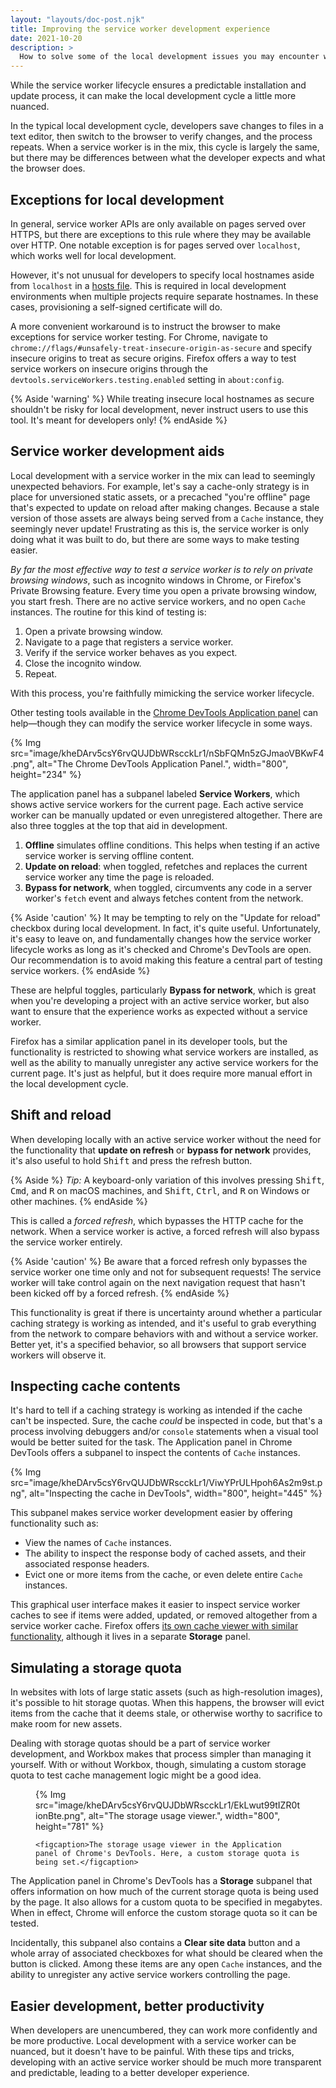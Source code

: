 ```yaml
---
layout: "layouts/doc-post.njk"
title: Improving the service worker development experience
date: 2021-10-20
description: >
  How to solve some of the local development issues you may encounter when using service workers.
---
```


While the service worker lifecycle ensures a predictable installation and update process, 
it can make the local development cycle a little more nuanced.

In the typical local development cycle, developers save changes to files in a text editor, 
then switch to the browser to verify changes, and the process repeats. 
When a service worker is in the mix, this cycle is largely the same, 
but there may be differences between what the developer expects and what the browser does.

## Exceptions for local development

In general, service worker APIs are only available on pages served over HTTPS, 
but there are exceptions to this rule where they may be available over HTTP. 
One notable exception is for pages served over `localhost`, which works well for local development.

However, it's not unusual for developers to specify local hostnames aside from `localhost` in a 
[hosts file](https://en.wikipedia.org/wiki/Hosts_(file)). 
This is required in local development environments when multiple projects require separate hostnames. 
In these cases, provisioning a self-signed certificate will do.

A more convenient workaround is to instruct the browser to make exceptions for service worker testing. 
For Chrome, navigate to `chrome://flags/#unsafely-treat-insecure-origin-as-secure` 
and specify insecure origins to treat as secure origins. 
Firefox offers a way to test service workers on insecure origins through the `devtools.serviceWorkers.testing.enabled` setting in `about:config`.

{% Aside 'warning' %}
While treating insecure local hostnames as secure shouldn't be risky for local development, 
never instruct users to use this tool. It's meant for developers only!
{% endAside %}

## Service worker development aids

Local development with a service worker in the mix can lead to seemingly unexpected behaviors. 
For example, let's say a cache-only strategy is in place for unversioned static assets, or a precached "you're offline" page that's expected to update on reload after making changes. 
Because a stale version of those assets are always being served from a `Cache` instance, 
they seemingly never update! 
Frustrating as this is, the service worker is only doing what it was built to do, 
but there are some ways to make testing easier.

*By far the most effective way to test a service worker is to rely on private browsing windows*, such as incognito windows in Chrome, 
or Firefox's Private Browsing feature. 
Every time you open a private browsing window, you start fresh. 
There are no active service workers, and no open `Cache` instances. The routine for this kind of testing is:

1. Open a private browsing window.
2. Navigate to a page that registers a service worker.
3. Verify if the service worker behaves as you expect.
4. Close the incognito window.
5. Repeat.

With this process, you're faithfully mimicking the service worker lifecycle.

Other testing tools available in the [Chrome DevTools Application panel](/docs/devtools/progressive-web-apps/) 
can help—though they can modify the service worker lifecycle in some ways.

{% Img src="image/kheDArv5csY6rvQUJDbWRscckLr1/nSbFQMn5zGJmaoVBKwF4.png", alt="The Chrome DevTools Application Panel.", width="800", height="234" %}

The application panel has a subpanel labeled **Service Workers**, 
which shows active service workers for the current page. 
Each active service worker can be manually updated or even unregistered altogether. 
There are also three toggles at the top that aid in development.

1. **Offline** simulates offline conditions. This helps when testing if an active service worker is serving offline content.
2. **Update on reload**: when toggled, refetches and replaces the current service worker any time the page is reloaded.
3. **Bypass for network**, when toggled, circumvents any code in a server worker's `fetch` event and always fetches content from the network.

{% Aside 'caution' %}
It may be tempting to rely on the "Update for reload" checkbox during local development. 
In fact, it's quite useful. 
Unfortunately, it's easy to leave on, and fundamentally changes how the service worker lifecycle works as long as it's checked and Chrome's DevTools are open. 
Our recommendation is to avoid making this feature a central part of testing service workers.
{% endAside %}

These are helpful toggles, particularly **Bypass for network**, 
which is great when you're developing a project with an active service worker, 
but also want to ensure that the experience works as expected without a service worker.

Firefox has a similar application panel in its developer tools, 
but the functionality is restricted to showing what service workers are installed, 
as well as the ability to manually unregister any active service workers for the current page. 
It's just as helpful, but it does require more manual effort in the local development cycle.

## Shift and reload

When developing locally with an active service worker without the need for the functionality that **update on refresh** or **bypass for network** provides, it's also useful to hold <kbd>Shift</kbd> and press the refresh button.

{% Aside %}
*Tip:* A keyboard-only variation of this involves pressing 
<kbd>Shift</kbd>, <kbd>Cmd</kbd>, and <kbd>R</kbd> on macOS machines, and <kbd>Shift</kbd>, <kbd>Ctrl</kbd>, and <kbd>R</kbd> on Windows or other machines.
{% endAside %}

This is called a _forced refresh_, which bypasses the HTTP cache for the network. 
When a service worker is active, a forced refresh will also bypass the service worker entirely.

{% Aside 'caution' %}
Be aware that a forced refresh only bypasses the service worker one time only and not for subsequent requests! 
The service worker will take control again on the next navigation request that hasn't been kicked off by a forced refresh.
{% endAside %}

This functionality is great if there is uncertainty around whether a particular caching strategy is working as intended, 
and it's useful to grab everything from the network to compare behaviors with and without a service worker. 
Better yet, it's a specified behavior, so all browsers that support service workers will observe it.

## Inspecting cache contents

It's hard to tell if a caching strategy is working as intended if the cache can't be inspected. 
Sure, the cache _could_ be inspected in code, 
but that's a process involving debuggers and/or `console` statements when a visual tool would be better suited for the task. 
The Application panel in Chrome DevTools offers a subpanel to inspect the contents of `Cache` instances.

{% Img src="image/kheDArv5csY6rvQUJDbWRscckLr1/ViwYPrULHpoh6As2m9st.png", alt="Inspecting the cache in DevTools", width="800", height="445" %}

This subpanel makes service worker development easier by offering functionality such as:

- View the names of `Cache` instances.
- The ability to inspect the response body of cached assets, and their associated response headers.
- Evict one or more items from the cache, or even delete entire `Cache` instances.

This graphical user interface makes it easier to inspect service worker caches to see if items were added, updated, or removed altogether from a service worker cache. Firefox offers [its own cache viewer with similar functionality](https://developer.mozilla.org/docs/Tools/Storage_Inspector), although it lives in a separate **Storage** panel.

## Simulating a storage quota

In websites with lots of large static assets (such as high-resolution images), 
it's possible to hit storage quotas. When this happens, 
the browser will evict items from the cache that it deems stale, or otherwise worthy to sacrifice to make room for new assets.

Dealing with storage quotas should be a part of service worker development, 
and Workbox makes that process simpler than managing it yourself. 
With or without Workbox, though, simulating a custom storage quota to test cache management logic might be a good idea.

<figure>
    {% Img src="image/kheDArv5csY6rvQUJDbWRscckLr1/EkLwut99tIZR0tionBte.png", alt="The storage usage viewer.", width="800", height="781" %}

    <figcaption>The storage usage viewer in the Application panel of Chrome's DevTools. Here, a custom storage quota is being set.</figcaption>
</figure>

The Application panel in Chrome's DevTools has a **Storage** subpanel that offers information on how much of the current storage quota is being used by the page. 
It also allows for a custom quota to be specified in megabytes. 
When in effect, Chrome will enforce the custom storage quota so it can be tested.

Incidentally, this subpanel also contains a **Clear site data** button and a whole array of associated checkboxes for what should be cleared when the button is clicked. 
Among these items are any open `Cache` instances, and the ability to unregister any active service workers controlling the page.

## Easier development, better productivity

When developers are unencumbered, they can work more confidently and be more productive. 
Local development with a service worker can be nuanced, but it doesn't have to be painful. 
With these tips and tricks, developing with an active service worker should be much more transparent and predictable, 
leading to a better developer experience.
